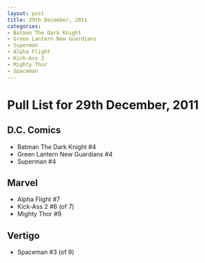 ```yaml
---
layout: post
title: 29th December, 2011
categories:
- Batman The Dark Knight
- Green Lantern New Guardians
- Superman
- Alpha Flight
- Kick-Ass 2
- Mighty Thor
- Spaceman
---
```


# Pull List for 29th December, 2011

## D.C. Comics

* Batman The Dark Knight #4
* Green Lantern New Guardians #4
* Superman #4

## Marvel

* Alpha Flight #7
* Kick-Ass 2 #6 (of 7)
* Mighty Thor #9

## Vertigo

* Spaceman #3 (of 9)
